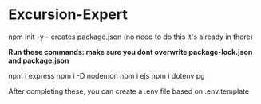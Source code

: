 # Excursion-Expert

npm init -y - creates package.json (no need to do this it's already in there)

**Run these commands: make sure you dont overwrite package-lock.json and package.json**

npm i express
npm i -D nodemon
npm i ejs
npm i dotenv pg

After completing these, you can create a .env file based on .env.template

